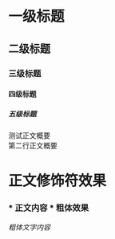 # 一级标题

## 二级标题

### 三级标题

#### 四级标题

##### 五级标题


测试正文概要<br>
第二行正文概要

# 正文修饰符效果

### \* 正文内容 \* 粗体效果

*粗体文字内容*
